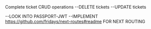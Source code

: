 Complete ticket CRUD operations
--DELETE tickets
--UPDATE tickets


--LOOK INTO PASSPORT-JWT
--IMPLEMENT https://github.com/fridays/next-routes#readme FOR NEXT ROUTING